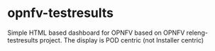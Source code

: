 # opnfv-testresults
Simple HTML based dashboard for OPNFV based on OPNFV releng-testresults  project. The display is POD centric (not Installer centric)
